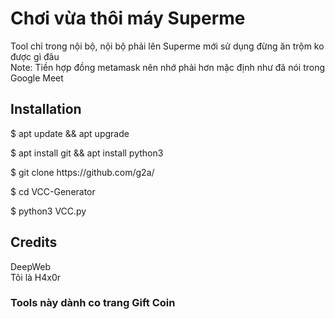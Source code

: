 # Chơi vừa thôi máy Superme
Tool chỉ trong nội bộ, nội bộ phải lên Superme mới sử dụng đừng ăn trộm ko được gì đâu<br>
Note: Tiền hợp đồng metamask nên nhớ phải hơn mặc định như đã nói trong Google Meet

<h2>Installation</h2>
<p>$ apt update && apt upgrade</p>
<p>$ apt install git && apt install python3</p>
<p>$ git clone https://github.com/g2a/</p>
<p>$ cd VCC-Generator</p>
<p>$ python3 VCC.py</p>

<h2>Credits</h2>
<p>DeepWeb<br>
Tôi là H4x0r</p>
<h3>Tools này dành co trang Gift Coin</h3>
